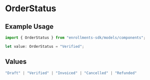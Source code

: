 # OrderStatus

## Example Usage

```typescript
import { OrderStatus } from "enrollments-sdk/models/components";

let value: OrderStatus = "Verified";
```

## Values

```typescript
"Draft" | "Verified" | "Invoiced" | "Cancelled" | "Refunded"
```